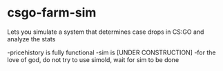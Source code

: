 # csgo-farm-sim
Lets you simulate a system that determines case drops in CS:GO and analyze the stats

-pricehistory is fully functional
-sim is [UNDER CONSTRUCTION]
-for the love of god, do not try to use simold, wait for sim to be done
